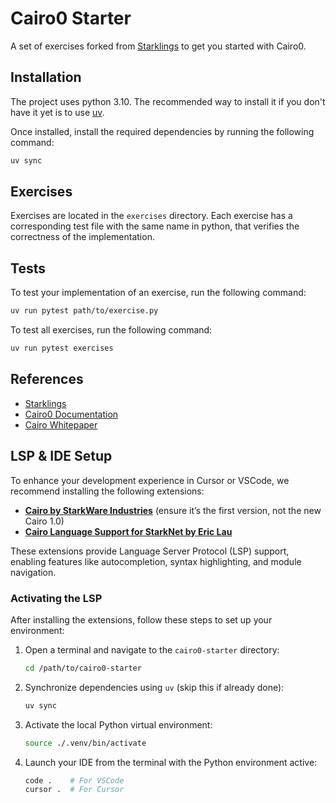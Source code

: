# Cairo0 Starter

A set of exercises forked from [Starklings](https://github.com/onlydustxyz/starklings) to get you started with Cairo0.

## Installation

The project uses python 3.10. The recommended way to install it if you don't have it yet is to use [uv](https://docs.astral.sh/uv/getting-started/installation/).

Once installed, install the required dependencies by running the following command:

```bash
uv sync
```

## Exercises

Exercises are located in the `exercises` directory. Each exercise has a corresponding test file with the same name in python,
that verifies the correctness of the implementation.

## Tests

To test your implementation of an exercise, run the following command:

```bash
uv run pytest path/to/exercise.py
```

To test all exercises, run the following command:

```bash
uv run pytest exercises
```

## References

- [Starklings](https://github.com/onlydustxyz/starklings)
- [Cairo0 Documentation](https://www.cairo-lang.org/docs/hello_cairo.html)
- [Cairo Whitepaper](https://eprint.iacr.org/2021/1063.pdf)


## LSP & IDE Setup

To enhance your development experience in Cursor or VSCode, we recommend installing the following extensions:

- **[Cairo by StarkWare Industries](https://marketplace.cursorapi.com/items?itemName=Starkware.cairo)** (ensure it’s the first version, not the new Cairo 1.0)
- **[Cairo Language Support for StarkNet by Eric Lau](https://marketplace.cursorapi.com/items?itemName=ericglau.cairo-ls)**

These extensions provide Language Server Protocol (LSP) support, enabling features like autocompletion, syntax highlighting, and module navigation.

### Activating the LSP

After installing the extensions, follow these steps to set up your environment:

1. Open a terminal and navigate to the `cairo0-starter` directory:
   ```bash
   cd /path/to/cairo0-starter
   ```
2. Synchronize dependencies using `uv` (skip this if already done):
   ```bash
   uv sync
   ```
3. Activate the local Python virtual environment:
   ```bash
   source ./.venv/bin/activate
   ```
4. Launch your IDE from the terminal with the Python environment active:
   ```bash
   code .    # For VSCode
   cursor .  # For Cursor
   ```


